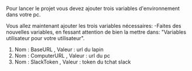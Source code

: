 Pour lancer le projet vous devez ajouter trois variables d'environnement dans votre pc.

Vous allez maintenant ajouter les trois variables nécessaires:
-Faites des nouvelles variables, en fessant attention de bien la mettre dans:
     "Variables utilisateur pour votre utilisateur".

1. Nom : BaseURL , Valeur : url du lapin 
2. Nom : ComputerURL , Valeur : url du pc
3. Nom : SlackToken , Valeur : token du tchat slack